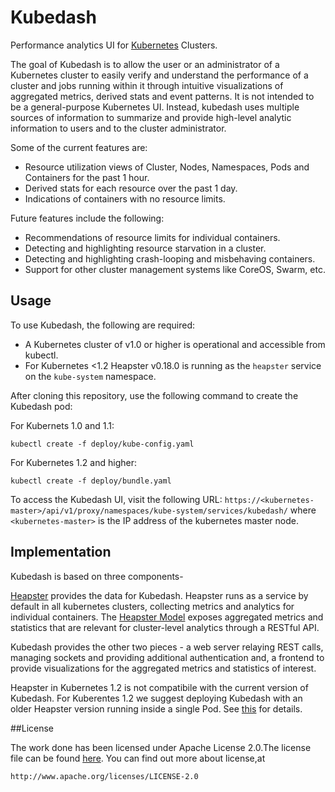 # Kubedash
Performance analytics UI for [Kubernetes](http://github.com/GoogleCloudPlatform/kubernetes) Clusters.

The goal of Kubedash is to allow the user or an administrator of a Kubernetes cluster to easily verify and understand the performance of a cluster and jobs running within it through intuitive visualizations of aggregated metrics, derived stats and event patterns.
It is not intended to be a general-purpose Kubernetes UI.
Instead, kubedash uses multiple sources of information to summarize and provide high-level analytic information to users and to the cluster administrator.

Some of the current features are:
- Resource utilization views of Cluster, Nodes, Namespaces, Pods and Containers for the past 1 hour.
- Derived stats for each resource over the past 1 day.
- Indications of containers with no resource limits.

Future features include the following:
- Recommendations of resource limits for individual containers.
- Detecting and highlighting resource starvation in a cluster.
- Detecting and highlighting crash-looping and misbehaving containers.
- Support for other cluster management systems like CoreOS, Swarm, etc.

## Usage

To use Kubedash, the following are required:
- A Kubernetes cluster of v1.0 or higher is operational and accessible from kubectl.
- For Kubernetes <1.2 Heapster v0.18.0 is running as the `heapster` service on the `kube-system` namespace.

After cloning this repository, use the following command to create the Kubedash pod:

For Kubernets 1.0 and 1.1:

`kubectl create -f deploy/kube-config.yaml`

For Kubernetes 1.2 and higher:

`kubectl create -f deploy/bundle.yaml`

To access the Kubedash UI, visit the following URL: `https://<kubernetes-master>/api/v1/proxy/namespaces/kube-system/services/kubedash/`
where `<kubernetes-master>` is the IP address of the kubernetes master node.

## Implementation

Kubedash is based on three components-

[Heapster](http://github.com/kubernetes/heapster) provides the data for Kubedash.
Heapster runs as a service by default in all kubernetes clusters, collecting metrics and analytics for individual containers.
The [Heapster Model](https://github.com/kubernetes/heapster/blob/master/docs/model.md) exposes aggregated metrics and statistics that are relevant for cluster-level analytics through a RESTful API.

Kubedash provides the other two pieces - a web server relaying REST calls, managing sockets and providing additional authentication and, a frontend to provide visualizations for the aggregated metrics and statistics of interest.

Heapster in Kubernetes 1.2 is not compatibile with the current version of Kubedash. For Kuberentes 1.2 we suggest deploying Kubedash
with an older Heapster version running inside a single Pod. See [this](deploy/bundle.yaml) for details.

##License

  The work done has been licensed under Apache License 2.0.The license file can be found
  [here](https://github.com/kubernetes/kubedash/blob/master/LICENSE).
  You can find out more about license,at
  
    http://www.apache.org/licenses/LICENSE-2.0
